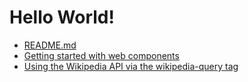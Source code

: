 # Hello World! 
- [README.md](README)
- [Getting started with web components](firstpost)
- [Using the Wikipedia API via the wikipedia-query tag](secondpost)